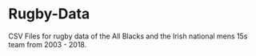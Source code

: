 # Rugby-Data
CSV Files for rugby data of the All Blacks and the Irish national mens 15s team from 2003 - 2018.
